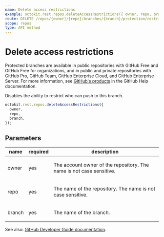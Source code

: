 ```yaml
---
name: Delete access restrictions
example: octokit.rest.repos.deleteAccessRestrictions({ owner, repo, branch })
route: DELETE /repos/{owner}/{repo}/branches/{branch}/protection/restrictions
scope: repos
type: API method
---
```


# Delete access restrictions

Protected branches are available in public repositories with GitHub Free and GitHub Free for organizations, and in public and private repositories with GitHub Pro, GitHub Team, GitHub Enterprise Cloud, and GitHub Enterprise Server. For more information, see [GitHub's products](https://docs.github.com/github/getting-started-with-github/githubs-products) in the GitHub Help documentation.

Disables the ability to restrict who can push to this branch.

```js
octokit.rest.repos.deleteAccessRestrictions({
  owner,
  repo,
  branch,
});
```

## Parameters

<table>
  <thead>
    <tr>
      <th>name</th>
      <th>required</th>
      <th>description</th>
    </tr>
  </thead>
  <tbody>
    <tr><td>owner</td><td>yes</td><td>

The account owner of the repository. The name is not case sensitive.

</td></tr>
<tr><td>repo</td><td>yes</td><td>

The name of the repository. The name is not case sensitive.

</td></tr>
<tr><td>branch</td><td>yes</td><td>

The name of the branch.

</td></tr>
  </tbody>
</table>

See also: [GitHub Developer Guide documentation](https://docs.github.com/rest/reference/repos#delete-access-restrictions).
